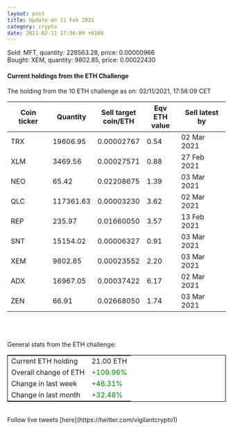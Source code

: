 ```yaml
---
layout: post
title: Update on 11 Feb 2021
category: crypto
date: 2021-02-11 17:56:09 +0100
---
```

<!-- Global site tag (gtag.js) - Google Analytics -->
<script async src="https://www.googletagmanager.com/gtag/js?id=UA-103831149-5"></script>
<script>
  window.dataLayer = window.dataLayer || [];
  function gtag(){dataLayer.push(arguments);}
  gtag('js', new Date());

  gtag('config', 'UA-103831149-5');
</script>
Sold: MFT, quantity:    228563.28, price:   0.00000966<br>Bought: XEM, quantity:      9802.85, price:   0.00022430<br>

#### Current holdings from the ETH Challenge

The holding from the 10 ETH challenge as on: 02/11/2021, 17:56:09 CET

|Coin ticker|Quantity|Sell target<br>coin/ETH|Eqv ETH<br>value|Sell latest by|
|-----------|--------|-----------|-----------|--------------|
TRX|19606.95|  0.00002767|0.54|02 Mar 2021|
XLM|3469.56|  0.00027571|0.88|27 Feb 2021|
NEO|65.42|  0.02208675|1.39|03 Mar 2021|
QLC|117361.63|  0.00003230|3.62|02 Mar 2021|
REP|235.97|  0.01660050|3.57|13 Feb 2021|
SNT|15154.02|  0.00006327|0.91|03 Mar 2021|
XEM|9802.85|  0.00023552|2.20|03 Mar 2021|
ADX|16967.05|  0.00037422|6.17|02 Mar 2021|
ZEN|66.91|  0.02668050|1.74|03 Mar 2021|

<br>
<br>
<br>
General stats from the ETH challenge:

<table style="border:1px solid black;margin-left:auto;margin-right:auto;">
	<tbody>
	<tr>
		<td>Current ETH holding</td>
		<td>     21.00 ETH</td>
	</tr>
	<tr>
		<td>Overall change of ETH</td>
		<td><font color="green">+109.96%</font></td>
	</tr>
	<tr>
		<td>Change in last week</td>
		<td><font color="green">+46.31%</font></td>
	</tr>
	<tr>
		<td>Change in last month</td>
		<td><font color="green">+32.48%</font></td>
	</tr>
	</tbody>
</table>

<br>
Follow live tweets [here](https://twitter.com/vigilantcrypto1)
<br>
<br>